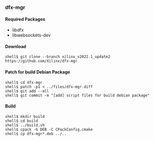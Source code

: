 ### dfx-mgr

#### Required Packages

 * libdfx
 * libwebsockets-dev

#### Download

```console
shell$ git clone --branch xilinx_v2022.1_update2 https://github.com/Xilinx/dfx-mgr
```

#### Patch for build Debian Package

```console
shell$ cd dfx-mgr
shell$ patch -p1 < ../files/dfx-mgr.diff
shell$ git add --all
shell$ git commit -m "[add] script files for build debian package"
```

#### Build

```console
shell$ mkdir build
shell$ cd build
shell$ ../build.sh
shell$ cpack -G DEB -C CPackConfig.cmake
shell$ cp dfx-mgr*.deb ../..
```

